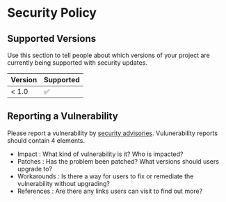 # Security Policy

## Supported Versions

Use this section to tell people about which versions of your project are
currently being supported with security updates.

| Version | Supported          |
| ------- | ------------------ |
| < 1.0   | :white_check_mark: |

## Reporting a Vulnerability

Please report a vulnerability by [security advisories](https://github.com/kannkyo/epss-api/security/advisories/new). Vulunerability reports should contain 4 elements.

* Impact : What kind of vulnerability is it? Who is impacted?
* Patches : Has the problem been patched? What versions should users upgrade to?
* Workarounds : Is there a way for users to fix or remediate the vulnerability without upgrading?
* References : Are there any links users can visit to find out more?
